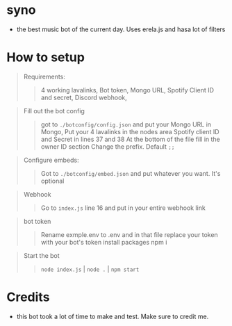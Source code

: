 # syno

- the best music bot of the current day. Uses erela.js and hasa lot of filters
#

# How to setup
> Requirements: 
>> 4 working lavalinks, 
>> Bot token, 
>> Mongo URL, 
>> Spotify Client ID and secret, 
>> Discord webhook,

> Fill out the bot config
>> got to `./botconfig/config.json` and put your Mongo URL in Mongo,
>> Put your 4 lavalinks in the nodes area
>>Spotify client ID and Secret in lines 37 and 38
>> At the bottom of the file fill in the owner ID section
>> Change the prefix. Default `;;`

> Configure embeds:
>> Got to `./botconfig/embed.json` and put whatever you want. It's optional

> Webhook
>> Go to `index.js` line 16 and put in your entire webhook link

> bot token
>> Rename exmple.env to .env and in that file replace your token with your bot's token
> install packages
>> npm i

> Start the bot
>> `node index.js` | `node .` | `npm start`

#

# Credits
- this bot took a lot of time to make and test. Make sure to credit me. 
